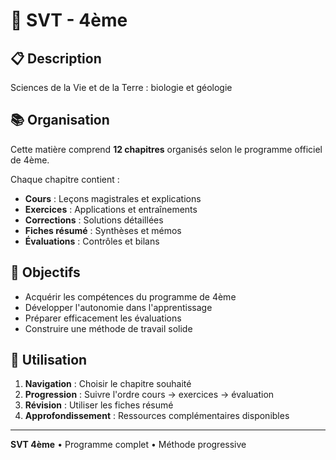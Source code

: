 # 🧬 SVT - 4ème

## 📋 Description

Sciences de la Vie et de la Terre : biologie et géologie

## 📚 Organisation

Cette matière comprend **12 chapitres** organisés selon le programme officiel de 4ème.

Chaque chapitre contient :
- **Cours** : Leçons magistrales et explications
- **Exercices** : Applications et entraînements 
- **Corrections** : Solutions détaillées
- **Fiches résumé** : Synthèses et mémos
- **Évaluations** : Contrôles et bilans

## 🎯 Objectifs

- Acquérir les compétences du programme de 4ème
- Développer l'autonomie dans l'apprentissage
- Préparer efficacement les évaluations
- Construire une méthode de travail solide

## 🚀 Utilisation

1. **Navigation** : Choisir le chapitre souhaité
2. **Progression** : Suivre l'ordre cours → exercices → évaluation
3. **Révision** : Utiliser les fiches résumé
4. **Approfondissement** : Ressources complémentaires disponibles

---

**SVT 4ème** • Programme complet • Méthode progressive
